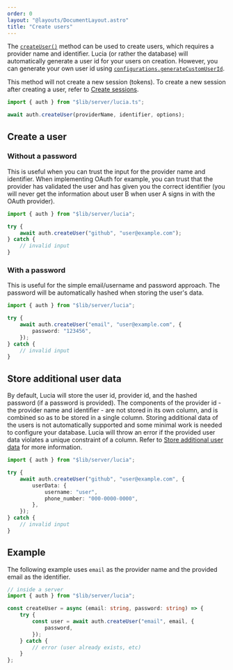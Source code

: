 ```yaml
---
order: 0
layout: "@layouts/DocumentLayout.astro"
title: "Create users"
---
```


The [`createUser()`](/reference/api/server-api#createuser) method can be used to create users, which requires a provider name and identifier. Lucia (or rather the database) will automatically generate a user id for your users on creation. However, you can generate your own user id using [`configurations.generateCustomUserId`](/reference/configure/lucia-configurations#generatecustomuserid).

This method will not create a new session (tokens). To create a new session after creating a user, refer to [Create sessions](/learn/basics/authenticate-users).

```ts
import { auth } from "$lib/server/lucia.ts";

await auth.createUser(providerName, identifier, options);
```

## Create a user

### Without a password

This is useful when you can trust the input for the provider name and identifier. When implementing OAuth for example, you can trust that the provider has validated the user and has given you the correct identifier (you will never get the information about user B when user A signs in with the OAuth provider).

```ts
import { auth } from "$lib/server/lucia";

try {
    await auth.createUser("github", "user@example.com");
} catch {
    // invalid input
}
```

### With a password

This is useful for the simple email/username and password approach. The password will be automatically hashed when storing the user's data.

```ts
import { auth } from "$lib/server/lucia";

try {
    await auth.createUser("email", "user@example.com", {
        password: "123456",
    });
} catch {
    // invalid input
}
```

## Store additional user data

By default, Lucia will store the user id, provider id, and the hashed password (if a password is provided). The components of the provider id - the provider name and identifier - are not stored in its own column, and is combined so as to be stored in a single column. Storing additional data of the users is not automatically supported and some minimal work is needed to configure your database. Lucia will throw an error if the provided user data violates a unique constraint of a column. Refer to [Store additional user data](/learn/basics/store-additional-user-data) for more information.

```ts
import { auth } from "$lib/server/lucia";

try {
    await auth.createUser("github", "user@example.com", {
        userData: {
            username: "user",
            phone_number: "000-0000-0000",
        },
    });
} catch {
    // invalid input
}
```

## Example

The following example uses `email` as the provider name and the provided email as the identifier.

```ts
// inside a server
import { auth } from "$lib/server/lucia";

const createUser = async (email: string, password: string) => {
    try {
        const user = await auth.createUser("email", email, {
            password,
        });
    } catch {
        // error (user already exists, etc)
    }
};
```
